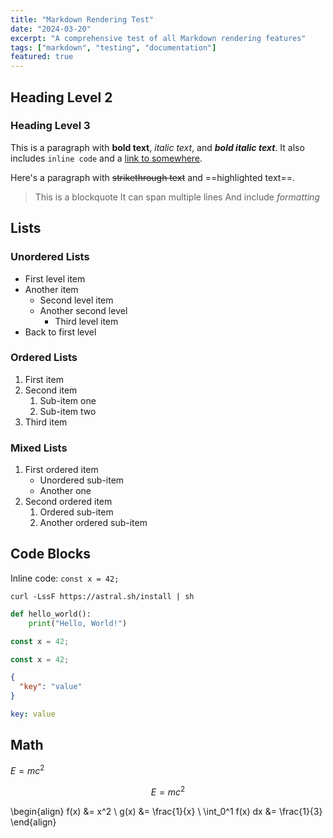 ```yaml
---
title: "Markdown Rendering Test"
date: "2024-03-20"
excerpt: "A comprehensive test of all Markdown rendering features"
tags: ["markdown", "testing", "documentation"]
featured: true
---
```


## Heading Level 2

### Heading Level 3

This is a paragraph with **bold text**, *italic text*, and ***bold italic text***. It also includes `inline code` and a [link to somewhere](https://example.com).

Here's a paragraph with ~~strikethrough text~~ and ==highlighted text==.

> This is a blockquote
> It can span multiple lines
> And include *formatting*

## Lists

### Unordered Lists
- First level item
- Another item
  - Second level item
  - Another second level
    - Third level item
- Back to first level

### Ordered Lists
1. First item
2. Second item
   1. Sub-item one
   2. Sub-item two
3. Third item

### Mixed Lists
1. First ordered item
   - Unordered sub-item
   - Another one
2. Second ordered item
   1. Ordered sub-item
   2. Another ordered sub-item

## Code Blocks

Inline code: `const x = 42;`

```shell
curl -LssF https://astral.sh/install | sh
```

```python
def hello_world():
    print("Hello, World!")
```

```typescript
const x = 42;
```

```javascript
const x = 42;
```

```json
{
  "key": "value"
}
```

```yaml
key: value
```

## Math

$E = mc^2$

$$E = mc^2$$


\begin{align}
    f(x) &= x^2 \\
    g(x) &= \frac{1}{x} \\
    \int_0^1 f(x) dx &= \frac{1}{3}
\end{align}
